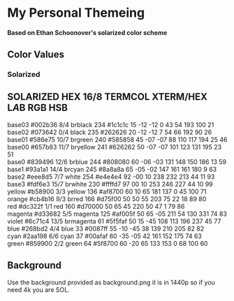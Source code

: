 # My Personal Themeing
#### Based on Ethan Schoonover's solarized color scheme

## Color Values
### Solarized

  SOLARIZED HEX     16/8 TERMCOL  XTERM/HEX   L*A*B      RGB         HSB<br>
--------------------------------------------------------------------------------
  base03    #002b36  8/4 brblack  234 #1c1c1c 15 -12 -12   0  43  54 193 100  21<br>
  base02    #073642  0/4 black    235 #262626 20 -12 -12   7  54  66 192  90  26<br>
  base01    #586e75 10/7 brgreen  240 #585858 45 -07 -07  88 110 117 194  25  46<br>
  base00    #657b83 11/7 bryellow 241 #626262 50 -07 -07 101 123 131 195  23  51<br>
  base0     #839496 12/6 brblue   244 #808080 60 -06 -03 131 148 150 186  13  59<br>
  base1     #93a1a1 14/4 brcyan   245 #8a8a8a 65 -05 -02 147 161 161 180   9  63<br>
  base2     #eee8d5  7/7 white    254 #e4e4e4 92 -00  10 238 232 213  44  11  93<br>
  base3     #fdf6e3 15/7 brwhite  230 #ffffd7 97  00  10 253 246 227  44  10  99<br>
  yellow    #b58900  3/3 yellow   136 #af8700 60  10  65 181 137   0  45 100  71<br>
  orange    #cb4b16  9/3 brred    166 #d75f00 50  50  55 203  75  22  18  89  80<br>
  red       #dc322f  1/1 red      160 #d70000 50  65  45 220  50  47   1  79  86<br>
  magenta   #d33682  5/5 magenta  125 #af005f 50  65 -05 211  54 130 331  74  83<br>
  violet    #6c71c4 13/5 brmagenta 61 #5f5faf 50  15 -45 108 113 196 237  45  77<br>
  blue      #268bd2  4/4 blue      33 #0087ff 55 -10 -45  38 139 210 205  82  82<br>
  cyan      #2aa198  6/6 cyan      37 #00afaf 60 -35 -05  42 161 152 175  74  63<br>
  green     #859900  2/2 green     64 #5f8700 60 -20  65 133 153   0  68 100  60<br>

## Background
  Use the background provided as background.png it is in 1440p so if you need 4k you are SOL.<br>
